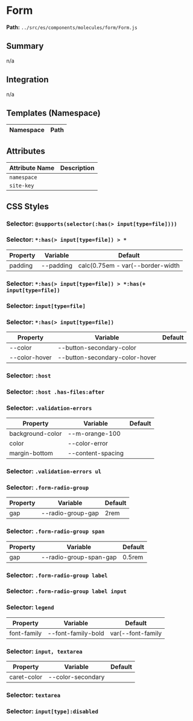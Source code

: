 # Form

**Path:** `../src/es/components/molecules/form/Form.js`

## Summary

n/a

## Integration

n/a

## Templates (Namespace)

| Namespace | Path |
|------|------|

## Attributes

| Attribute Name | Description |
|----------------|-------------|
| `namespace` |  |
| `site-key` |  |

## CSS Styles

### Selector: `@supports(selector(:has(> input[type=file])))`


### Selector: `*:has(> input[type=file]) > *`

| Property | Variable | Default |
|----------|----------|----------|
| padding | --padding | calc(0.75em - var(--border-width |

### Selector: `*:has(> input[type=file]) > *:has(+ input[type=file])`


### Selector: `input[type=file]`


### Selector: `*:has(> input[type=file])`

| Property | Variable | Default |
|----------|----------|----------|
| --color | --button-secondary-color |  |
| --color-hover | --button-secondary-color-hover |  |

### Selector: `:host`


### Selector: `:host .has-files:after`


### Selector: `.validation-errors`

| Property | Variable | Default |
|----------|----------|----------|
| background-color | --m-orange-100 |  |
| color | --color-error |  |
| margin-bottom | --content-spacing |  |

### Selector: `.validation-errors ul`


### Selector: `.form-radio-group`

| Property | Variable | Default |
|----------|----------|----------|
| gap | --radio-group-gap | 2rem |

### Selector: `.form-radio-group span`

| Property | Variable | Default |
|----------|----------|----------|
| gap | --radio-group-span-gap | 0.5rem |

### Selector: `.form-radio-group label`


### Selector: `.form-radio-group label input`


### Selector: `legend`

| Property | Variable | Default |
|----------|----------|----------|
| font-family | --font-family-bold | var(--font-family |

### Selector: `input, textarea`

| Property | Variable | Default |
|----------|----------|----------|
| caret-color | --color-secondary |  |

### Selector: `textarea`


### Selector: `input[type]:disabled`


